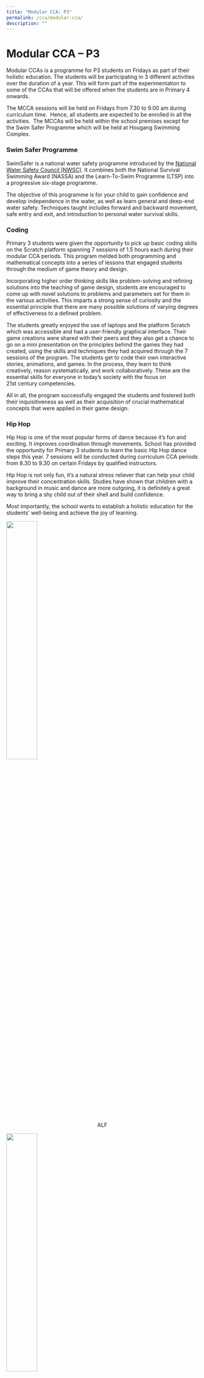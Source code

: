 ```yaml
---
title: "Modular CCA: P3"
permalink: /cca/modular-cca/
description: ""
---
```

# **Modular CCA – P3**

Modular CCAs is a programme for P3 students on Fridays as part of their holistic education. The students will be participating in 3 different activities over the duration of a year. This will form part of the experimentation to some of the CCAs that will be offered when the students are in Primary 4 onwards.

The MCCA sessions will be held on Fridays from 7.30 to 9.00 am during curriculum time.  Hence, all students are expected to be enrolled in all the activities.  The MCCAs will be held within the school premises except for the Swim Safer Programme which will be held at Hougang Swimming Complex.

### Swim Safer Programme

SwimSafer is a national water safety programme introduced by the [National Water Safety Council (NWSC)](http://www.swimsingapore.com/national-water-safety-council). It combines both the National Survival Swimming Award (NASSA) and the Learn-To-Swim Programme (LTSP) into a progressive six-stage programme.

The objective of this programme is for your child to gain confidence and develop independence in the water, as well as learn general and deep-end water safety. Techniques taught includes forward and backward movement, safe entry and exit, and introduction to personal water survival skills.

### Coding

Primary 3 students were given the opportunity to pick up basic coding skills on the Scratch platform spanning 7 sessions of 1.5 hours each during their modular CCA periods. This program melded both programming and mathematical concepts into a series of lessons that engaged students through the medium of game theory and design.

Incorporating higher order thinking skills like problem-solving and refining solutions into the teaching of game design, students are encouraged to come up with novel solutions to problems and parameters set for them in the various activities. This imparts a strong sense of curiosity and the essential principle that there are many possible solutions of varying degrees of effectiveness to a defined problem.

The students greatly enjoyed the use of laptops and the platform Scratch which was accessible and had a user-friendly graphical interface. Their game creations were shared with their peers and they also get a chance to go on a mini presentation on the principles behind the games they had created, using the skills and techniques they had acquired through the 7 sessions of the program. The students get to code their own interactive stories, animations, and games. In the process, they learn to think creatively, reason systematically, and work collaboratively. These are the essential skills for everyone in today’s society with the focus on 21st century competencies.

All in all, the program successfully engaged the students and fostered both their inquisitiveness as well as their acquisition of crucial mathematical concepts that were applied in their game design.

### Hip Hop

Hip Hop is one of the most popular forms of dance because it’s fun and exciting. It improves coordination through movements. School has provided the opportunity for Primary 3 students to learn the basic Hip Hop dance steps this year. 7 sessions will be conducted during curriculum CCA periods from 8.30 to 9.30 on certain Fridays by qualified instructors.

Hip Hop is not only fun, it’s a natural stress reliever that can help your child improve their concentration skills. Studies have shown that children with a background in music and dance are more outgoing, it is definitely a great way to bring a shy child out of their shell and build confidence.

Most importantly, the school wants to establish a holistic education for the students’ well-being and achieve the joy of learning.

<img src="/images/ALF-300x225.jpg" 
     style="width:40%">
<center>ALF</center>

<img src="/images/Arm-wave-300x225.jpg" 
     style="width:40%">
<center>Arm Wave</center>

<img src="/images/Cross-steps-300x225.jpg" 
     style="width:40%">
<center>Cross Steps</center>

<img src="/images/LA%20Walk-300x225.jpg" 
     style="width:40%">
<center> L.A Walk </center>

<img src="/images/Side-steps-225x300.jpg" 
     style="width:40%">
<center>Side Steps</center>

### Uniformed Groups

Modular CCA (Uniformed Group) is a CCA for all Primary 3 students where they will get to understand about the three uniformed groups in Xinmin Primary, namely Brownies, Red Cross and Scouts.

The students will be able to have an experience of some activities conducted in the three CCAs through 7 week modules revolving around the theme: Being An Outdoor Explorer. They will get to learn more about environment through exploration of gardens in our school, learn outdoor survival skills such as outdoor cooking, tent pitching, knotting and basic first aid skills.

Through these activities, we hope to provide the Primary 3 some first-hand experience of the CCA to help them when they make decision to choose their CCA in Term 4 while gaining some useful skills and knowledge.


<img src="/images/Focused-and-being-on-task-300x225.jpg" 
     style="width:25%">
<center>Focused And Being On Task</center>

<img src="/images/Learning-about-plants-in-our-environment-169x300.jpeg" 
     style="width:25%">
<center>Learning About Plants In Our Environment</center>

<img src="/images/Observing-plants-in-our-environment-169x300.jpeg" 
     style="width:25%">
<center>Observing Plants In Our Environment</center>

<img src="/images/Playing-a-part-in-upcycling-225x300.jpg" 
     style="width:25%">
<center>Playing A Part In Upcycling</center>

<img src="/images/Posing-with-completed-upcycling-craft-142x300.jpeg" 
     style="width:25%">
<center>Posing With Completed Upcycling Craft</center>
